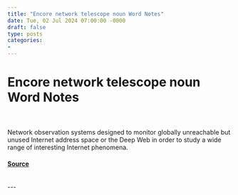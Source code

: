 ```yaml
---
title: "Encore network telescope noun Word Notes"
date: Tue, 02 Jul 2024 07:00:00 -0000
draft: false
type: posts
categories: 
- 
---
```

# Encore network telescope noun Word Notes

<br/>

<br/>
Network observation systems designed to monitor globally unreachable but unused Internet address space or the Deep Web in order to study a wide range of interesting Internet phenomena.

#### [Source](https://thecyberwire.com/podcasts/word-notes/38/notes)

<br/>
---
